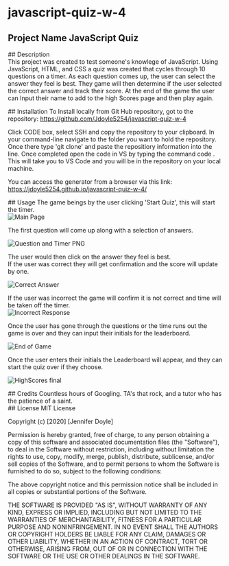 # javascript-quiz-w-4
## Project Name JavaScript Quiz

## Description    
This project was created to test someone's knowlege of JavaScript.  Using JavaScript, HTML, and CSS a quiz was created that cycles through 10 questions on a timer.   As each question comes up, the user can select the answer they feel is best.   They game will then determine if the user selected the correct answer and track their score.   At the end of the game the user can Input their name to add to the high Scores page and then play again.  


## Installation
To Install locally from Git Hub repository, got to the repository: https://github.com/Jdoyle5254/javascript-quiz-w-4 

 Click CODE box, select SSH and copy the repository to your clipboard. In your command-line navigate to the folder you want to hold the repository. Once there type 'git clone' and paste the repositiory information into the line. Once completed open the code in VS by typing the command code . This will take you to VS Code and you will be in the repository on your local machine.  

  You can access the generator from a browser via this link:  https://jdoyle5254.github.io/javascript-quiz-w-4/

## Usage
The game beings by the user clicking 'Start Quiz', this will start the timer.  
![Main Page](https://user-images.githubusercontent.com/69594945/97110587-fcb4f800-16a7-11eb-8332-c83fb59d6356.PNG)


The first question will come up along with a selection of answers. 

![Question and Timer PNG](https://user-images.githubusercontent.com/69594945/97110620-2ec65a00-16a8-11eb-8699-3d51bf20fc9c.PNG)

The user would then click on the answer they feel is best.   
If the user was correct they will get confirmation and the score will update by one.  

![Correct Answer](https://user-images.githubusercontent.com/69594945/97110627-38e85880-16a8-11eb-8fbc-7cc693bce74e.png)


If the user was incorrect the game will confirm it is not correct and time will be 
taken off the timer.  
![Incorrect Response ](https://user-images.githubusercontent.com/69594945/97110632-400f6680-16a8-11eb-9966-6e04705c5800.png)



Once the user has gone through the questions or the time runs out the game is over and they can input their initials for the leaderboard.

![End of Game ](https://user-images.githubusercontent.com/69594945/97110638-469dde00-16a8-11eb-8366-0cfd5c8bfe10.PNG)

Once the user enters their initials the Leaderboard will appear, and they can start the quiz over if they choose.  

![HighScores final](https://user-images.githubusercontent.com/69594945/97110640-4a316500-16a8-11eb-8dbf-b89181f907d6.PNG)



## Credits
Countless hours of Googling.   TA's that rock, and a tutor who has the patience of a saint.   
## License
MIT License

Copyright (c) [2020] [Jennifer Doyle]

Permission is hereby granted, free of charge, to any person obtaining a copy of this software and associated documentation files (the "Software"), to deal in the Software without restriction, including without limitation the rights to use, copy, modify, merge, publish, distribute, sublicense, and/or sell copies of the Software, and to permit persons to whom the Software is furnished to do so, subject to the following conditions:

The above copyright notice and this permission notice shall be included in all copies or substantial portions of the Software.

THE SOFTWARE IS PROVIDED "AS IS", WITHOUT WARRANTY OF ANY KIND, EXPRESS OR IMPLIED, INCLUDING BUT NOT LIMITED TO THE WARRANTIES OF MERCHANTABILITY, FITNESS FOR A PARTICULAR PURPOSE AND NONINFRINGEMENT. IN NO EVENT SHALL THE AUTHORS OR COPYRIGHT HOLDERS BE LIABLE FOR ANY CLAIM, DAMAGES OR OTHER LIABILITY, WHETHER IN AN ACTION OF CONTRACT, TORT OR OTHERWISE, ARISING FROM, OUT OF OR IN CONNECTION WITH THE SOFTWARE OR THE USE OR OTHER DEALINGS IN THE SOFTWARE.
 
